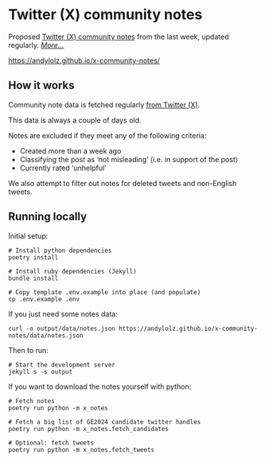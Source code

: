 # Twitter (X) community notes

Proposed [Twitter (X) community notes](https://x.com/i/communitynotes/download-data) from the last week, updated regularly. _[More…](#how-it-works)_

https://andylolz.github.io/x-community-notes/

## How it works

Community note data is fetched regularly [from Twitter (X)](https://x.com/i/communitynotes/download-data).

This data is always a couple of days old.

Notes are excluded if they meet any of the following criteria:

* Created more than a week ago
* Classifying the post as ‘not misleading’ (i.e. in support of the post)
* Currently rated ‘unhelpful’

We also attempt to filter out notes for deleted tweets and non-English tweets.

## Running locally

Initial setup:

```shell
# Install python dependencies
poetry install

# Install ruby dependencies (Jekyll)
bundle install

# Copy template .env.example into place (and populate)
cp .env.example .env
```

If you just need some notes data:

```shell
curl -o output/data/notes.json https://andylolz.github.io/x-community-notes/data/notes.json
```

Then to run:

```shell
# Start the development server
jekyll s -s output
```

If you want to download the notes yourself with python:
```
# Fetch notes
poetry run python -m x_notes

# Fetch a big list of GE2024 candidate twitter handles
poetry run python -m x_notes.fetch_candidates

# Optional: fetch tweets
poetry run python -m x_notes.fetch_tweets

```
